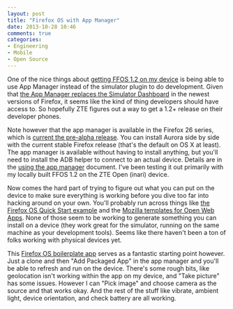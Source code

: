 ```yaml
---
layout: post
title: "Firefox OS with App Manager"
date: 2013-10-28 10:46
comments: true
categories: 
- Engineering
- Mobile
- Open Source
---
```

One of the nice things about
[getting FFOS 1.2 on my device](http://rowehl.com/blog/2013/10/24/firefoxos-1-dot-2-on-zte-open/)
is being able to use App Manager instead of the simulator plugin to do
development. Given that
[the App Manager replaces the Simulator Dashboard](https://hacks.mozilla.org/2013/10/introducing-the-firefox-os-app-manager/)
in the newest versions of Firefox, it seems like the kind of thing developers
should have access to. So hopefully ZTE figures out a way to get a 1.2+
release on their developer phones.

Note however that the app manager is available in the Firefox 26 series, which
is [current the pre-alpha release](http://www.mozilla.org/en-US/firefox/aurora/).
You can install Aurora side by side with the current stable Firefox release
(that's the default on OS X at least). The app manager is available without
having to install anything, but you'll need to install the ADB helper to
connect to an actual device. Details are in the
[using the app manager](https://developer.mozilla.org/en-US/docs/Mozilla/Firefox_OS/Using_the_App_Manager)
document. I've been testing it out primarily with my locally built FFOS 1.2 on
the ZTE Open (inari) device.

Now comes the hard part of trying to figure out what you can put on the
device to make sure everything is working before you dive too far into
hacking around on your own. You'll probably run across things like
[the Firefox OS Quick Start example](https://github.com/mozilla/firefoxos-quick-start)
and the [Mozilla templates for Open Web Apps](https://github.com/mozilla/mortar).
None of those seem to be working to generate something you can install on
a device (they work great for the simulator, running on the same machine as
your development tools). Seems like there haven't been a ton of folks working
with physical devices yet.

This
[Firefox OS boilerplate app](https://github.com/robnyman/Firefox-OS-Boilerplate-App)
serves as a fantastic starting point however. Just a clone and then
"Add Packaged App" in the app manager and you'll be able to refresh and run
on the device. There's some rough bits, like geolocation isn't working within
the app on my device, and "Take picture" has some issues. However I can 
"Pick image" and choose camera as the source and that works okay. And the
rest of the stuff like vibrate, ambient light, device orientation, and check
battery are all working.
